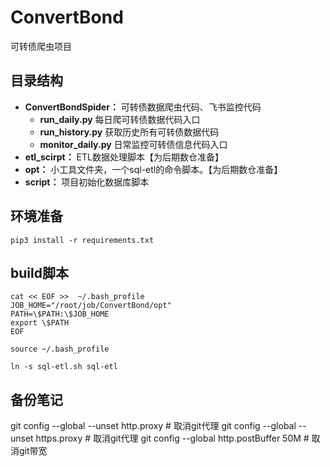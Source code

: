 # ConvertBond
可转债爬虫项目


## 目录结构
- **ConvertBondSpider：** 可转债数据爬虫代码、飞书监控代码
  - **run_daily.py** 每日爬可转债数据代码入口
  - **run_history.py** 获取历史所有可转债数据代码
  - **monitor_daily.py** 日常监控可转债信息代码入口
- **etl_scirpt：** ETL数据处理脚本【为后期数仓准备】
- **opt：** 小工具文件夹，一个sql-etl的命令脚本。【为后期数仓准备】
- **script：** 项目初始化数据库脚本

## 环境准备
```shell
pip3 install -r requirements.txt
```

## build脚本
```shell
cat << EOF >>  ~/.bash_profile
JOB_HOME="/root/job/ConvertBond/opt"
PATH=\$PATH:\$JOB_HOME
export \$PATH
EOF

source ~/.bash_profile

ln -s sql-etl.sh sql-etl
```



## 备份笔记
git config --global --unset http.proxy # 取消git代理
git config --global --unset https.proxy # 取消git代理
git config --global http.postBuffer 50M # 取消git带宽
